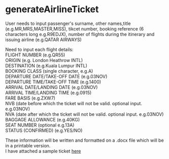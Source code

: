 # generateAirlineTicket
User needs to input passenger's surname, other names,title (e.g.MR,MRS,MASTER,MISS), tikcet number, booking reference (6 characters long e.g.R9EDJX), number of flights during the itinerary and issuing airline (e.g.QATAR AIRWAYS)

Need to input each flight details: <br>
FLIGHT NUMBER (e.g.QR55) <br>
ORIGIN (e.g. London Heathrow INTL) <br>
DESTINATION (e.g.Kuala Lumpur INTL) <br>
BOOKING CLASS (single character, e.g.A)<br>
DEPARTURE DATE/TAKE-OFF DATE (e.g.03NOV)<br>
DEPARTURE TIME/TAKE-OFF TIME (e.g.1400)<br>
ARRIVAL DATE/LANDING DATE (e.g.03NOV)<br>
ARRIVAL TIME/LANDING TIME (e.g.0915)<br>
FARE BASIS (e.g.ZXW7)<br>
NVB (date before which the ticket will not be valid. optional input. e.g.03NOV)<br>
NVA (date after which the ticket will not be valid. optional input. e.g.03NOV)<br>
BAGGAGE ALLOWANCE (e.g.40KG)<br>
SEAT NUMBER (optional e.g.13A)<br>
STATUS (CONFIRMED) (e.g.YES/NO)<br>

These information will be written and formatted on a .docx file which will be in a printable version.<br>
I have attached a sample ticket [here](https://github.com/tharanees/printAirlineTicket/blob/master/MASTER%20JASOTHARAN%20THARANEES.doc)
